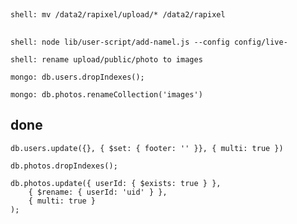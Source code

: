 ##

	shell: mv /data2/rapixel/upload/* /data2/rapixel


##

	shell: node lib/user-script/add-namel.js --config config/live-

	shell: rename upload/public/photo to images

	mongo: db.users.dropIndexes();

	mongo: db.photos.renameCollection('images')


## done

	db.users.update({}, { $set: { footer: '' }}, { multi: true })

	db.photos.dropIndexes();

	db.photos.update({ userId: { $exists: true } },
		{ $rename: { userId: 'uid' } },
		{ multi: true }
	);
